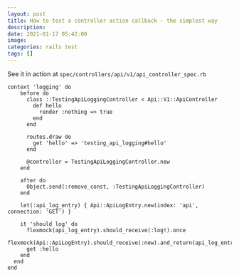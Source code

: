 ```yaml
---
layout: post
title: How to test a controller action callback - the simplest way
description: 
date: 2021-01-17 05:42:00
image: 
categories: rails test
tags: []
---
```


See it in action at `spec/controllers/api/v1/api_controller_spec.rb`

    context 'logging' do
        before do
          class ::TestingApiLoggingController < Api::V1::ApiController
            def hello
              render :nothing => true
            end
          end

          routes.draw do
            get 'hello' => 'testing_api_logging#hello'
          end

          @controller = TestingApiLoggingController.new
        end

        after do
          Object.send(:remove_const, :TestingApiLoggingController)
        end

        let(:api_log_entry) { Api::ApiLogEntry.new(index: 'api', connection: 'GET') }

        it 'should log' do
          flexmock(api_log_entry).should_receive(:log!).once
          flexmock(Api::ApiLogEntry).should_receive(:new).and_return(api_log_entry).once
          get :hello
        end
      end
    end